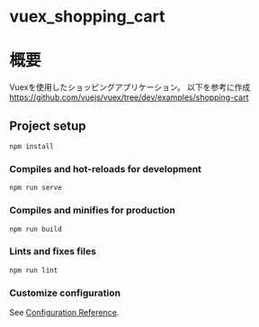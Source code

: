 # vuex_shopping_cart

# 概要

Vuexを使用したショッピングアプリケーション。
以下を参考に作成
https://github.com/vuejs/vuex/tree/dev/examples/shopping-cart

## Project setup
```
npm install
```

### Compiles and hot-reloads for development
```
npm run serve
```

### Compiles and minifies for production
```
npm run build
```

### Lints and fixes files
```
npm run lint
```

### Customize configuration
See [Configuration Reference](https://cli.vuejs.org/config/).
